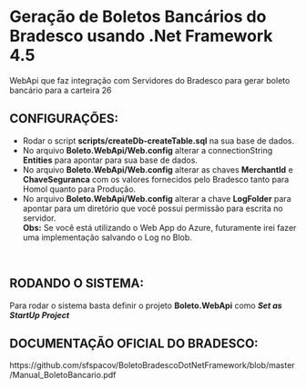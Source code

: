 # Geração de Boletos Bancários do Bradesco usando .Net Framework 4.5
WebApi que faz integração com Servidores do Bradesco para gerar boleto bancário para a carteira 26
<br><h2>CONFIGURAÇÕES:</h2>
<ul>
	<li>
		Rodar o script <b>scripts/createDb-createTable.sql</b> na sua base de dados.
	</li>
	<li>
		No arquivo <b>Boleto.WebApi/Web.config</b> alterar a connectionString <b>Entities</b> para apontar para sua base de dados.
	</li>
	<li>
		No arquivo <b>Boleto.WebApi/Web.config</b> alterar as chaves <b>MerchantId</b> e <b>ChaveSeguranca</b> com os valores fornecidos pelo Bradesco tanto para Homol quanto para Produção.
	</li>
	<li>
		No arquivo <b>Boleto.WebApi/Web.config</b> alterar a chave <b>LogFolder</b> para apontar para um diretório que você possui permissão para escrita no servidor.
		<br><b>Obs:</b> Se você está utilizando o Web App do Azure, futuramente irei fazer uma implementação salvando o Log no Blob.
	</li>
</ul>
<br><h2>RODANDO O SISTEMA:</h2>
Para rodar o sistema basta definir o projeto <b>Boleto.WebApi</b> como <i><b>Set as StartUp Project</b></i>
<br><h2>DOCUMENTAÇÃO OFICIAL DO BRADESCO:</h2>
https://github.com/sfspacov/BoletoBradescoDotNetFramework/blob/master/Manual_BoletoBancario.pdf
